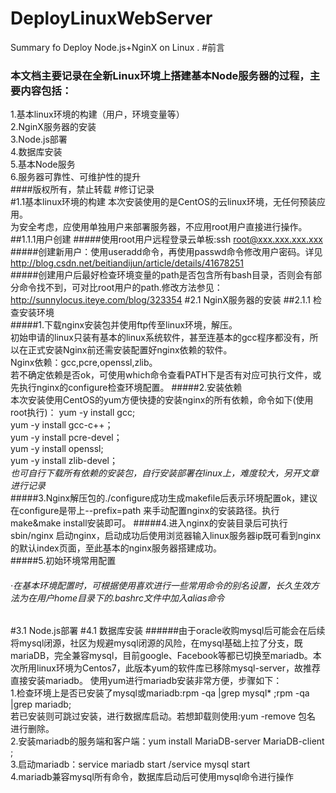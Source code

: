 # DeployLinuxWebServer
Summary fo Deploy Node.js+NginX on Linux .
#前言
### 本文档主要记录在全新Linux环境上搭建基本Node服务器的过程，主要内容包括：
1.基本linux环境的构建（用户，环境变量等）</br>
2.NginX服务器的安装</br>
3.Node.js部署</br>
4.数据库安装</br>
5.基本Node服务</br>
6.服务器可靠性、可维护性的提升</br>
####版权所有，禁止转载
#修订记录
</br>
#1.1基本linux环境的构建
本次安装使用的是CentOS的云linux环境，无任何预装应用。</br>
为安全考虑，应使用单独用户来部署服务器，不应用root用户直接进行操作。
##1.1.1用户创建
#####使用root用户远程登录云单板:ssh root@xxx.xxx.xxx.xxx 
#####创建新用户：使用useradd命令，再使用passwd命令修改用户密码。详见<http://blog.csdn.net/beitiandijun/article/details/41678251> </br>
#####创建用户后最好检查环境变量的path是否包含所有bash目录，否则会有部分命令找不到，可对比root用户的path.修改方法参见：<http://sunnylocus.iteye.com/blog/323354>
#2.1 NginX服务器的安装
##2.1.1 检查安装环境  
#####1.下载nginx安装包并使用ftp传至linux环境，解压。  
初始申请的linux只装有基本的linux系统软件，甚至连基本的gcc程序都没有，所以在正式安装Nginx前还需安装配置好nginx依赖的软件。  
Nginx依赖：gcc,pcre,openssl,zlib。  
若不确定依赖是否ok，可使用which命令查看PATH下是否有对应可执行文件，或先执行nginx的configure检查环境配置。
#####2.安装依赖  
本次安装使用CentOS的yum方便快捷的安装nginx的所有依赖，命令如下(使用root执行)： 
yum -y install gcc;   
yum -y install gcc-c++；   
yum -y install pcre-devel；  
yum -y install openssl;    
yum -y install zlib-devel；  
*也可自行下载所有依赖的安装包，自行安装部署在linux上，难度较大，另开文章进行记录*  
#####3.Nginx解压包的./configure成功生成makefile后表示环境配置ok，建议在configure是带上--prefix=path 来手动配置nginx的安装路径。执行make&make install安装即可。
#####4.进入nginx的安装目录后可执行sbin/nginx 启动nginx，启动成功后使用浏览器输入linux服务器ip既可看到nginx的默认index页面，至此基本的nginx服务器搭建成功。  
#####5.初始环境常用配置
###### ·在基本环境配置时，可根据使用喜欢进行一些常用命令的别名设置，长久生效方法为在用户home目录下的.bashrc文件中加入alias命令  
#3.1 Node.js部署
#4.1 数据库安装
######由于oracle收购mysql后可能会在后续将mysql闭源，社区为规避mysql闭源的风险，在mysql基础上拉了分支，既mariaDB，完全兼容mysql，目前google、Facebook等都已切换至mariadb。本次所用linux环境为Centos7，此版本yum的软件库已移除mysql-server，故推荐直接安装mariadb。
使用yum进行mariadb安装非常方便，步骤如下：  
1.检查环境上是否已安装了mysql或mariadb:rpm -qa |grep mysql*  ;rpm -qa |grep mariadb;  
  若已安装则可跳过安装，进行数据库启动。若想卸载则使用:yum -remove 包名 进行删除。   
2.安装mariadb的服务端和客户端：yum install MariaDB-server MariaDB-client ;   
3.启动mariadb：service mariadb start /service mysql start   
4.mariadb兼容mysql所有命令，数据库启动后可使用mysql命令进行操作


